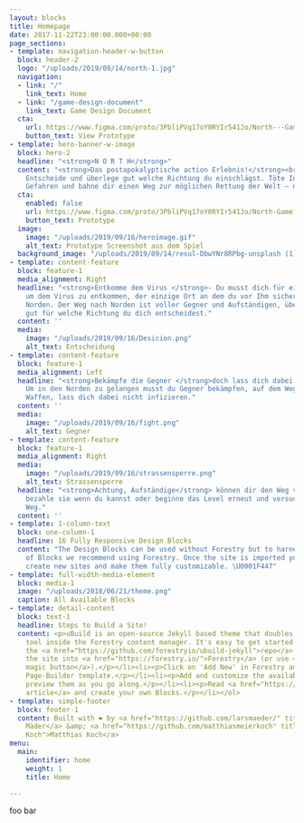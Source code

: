 ```yaml
---
layout: blocks
title: Homepage
date: 2017-11-22T23:00:00.000+00:00
page_sections:
- template: navigation-header-w-button
  block: header-2
  logo: "/uploads/2019/09/14/north-1.jpg"
  navigation:
  - link: "/"
    link_text: Home
  - link: "/game-design-document"
    link_text: Game Design Document
  cta:
    url: https://www.figma.com/proto/3PbliPVq17oY0RYIr541Jo/North---Game?node-id=9%3A5&viewport=315%2C718%2C0.2886125147342682&scaling=scale-down
    button_text: View Prototype
- template: hero-banner-w-image
  block: hero-2
  headline: "<strong>N O R T H</strong>"
  content: "<strong>Das postapokalyptische action Erlebnis!</strong><br>Triff kluge
    Entscheide und überlege gut welche Richtung du einschlägst. Töte Infizierte, umgehe
    Gefahren und bahne dir einen Weg zur möglichen Rettung der Welt – nach Norden.<br>"
  cta:
    enabled: false
    url: https://www.figma.com/proto/3PbliPVq17oY0RYIr541Jo/North-Game?node-id=9%3A5&viewport=247%2C764%2C0.249214306473732&scaling=scale-down
    button_text: Prototype
  image:
    image: "/uploads/2019/09/16/heroimage.gif"
    alt_text: Prototype Screenshot aus dem Spiel
  background_image: "/uploads/2019/09/14/resul-DbwYNr8RPbg-unsplash (1).jpg"
- template: content-feature
  block: feature-1
  media_alignment: Right
  headline: "<strong>Entkomme dem Virus </strong>- Du musst dich für einen Weg entscheiden
    um dem Virus zu entkommen, der einzige Ort an dem du vor Ihm sicher bist ist im
    Norden. Der Weg nach Norden ist voller Gegner und Aufständigen, überlege dir also
    gut für welche Richtung du dich entscheidest."
  content: ''
  media:
    image: "/uploads/2019/09/16/Desicion.png"
    alt_text: Entscheidung
- template: content-feature
  block: feature-1
  media_alignment: Left
  headline: "<strong>Bekämpfe die Gegner </strong>doch lass dich dabei nicht infizieren.
    Um in den Norden zu gelangen musst du Gegner bekämpfen, auf dem Weg findest du
    Waffen, lass dich dabei nicht infizieren."
  content: ''
  media:
    image: "/uploads/2019/09/16/fight.png"
    alt_text: Gegner
- template: content-feature
  block: feature-1
  media_alignment: Right
  media:
    image: "/uploads/2019/09/16/strassensperre.png"
    alt_text: Strassensperre
  headline: "<strong>Achtung, Aufständige</strong> können dir den Weg versperren,
    bezahle sie wenn du kannst oder beginne das Level erneut und versuche einen anderen
    Weg."
  content: ''
- template: 1-column-text
  block: one-column-1
  headline: 16 Fully Responsive Design Blocks
  content: "The Design Blocks can be used without Forestry but to harness the power
    of Blocks we recommend using Forestry. Once the site is imported you can immediately
    create new sites and make them fully customizable. \U0001F447"
- template: full-width-media-element
  block: media-1
  image: "/uploads/2018/06/21/theme.png"
  caption: All Available Blocks
- template: detail-content
  block: text-1
  headline: Steps to Build a Site!
  content: <p>uBuild is an open-source Jekyll based theme that doubles as a builder
    tool inside the Forestry content manager. It's easy to get started!</p><ol><li><p>Fork
    the <a href="https://github.com/forestryio/ubuild-jekyll">repo</a> and import
    the site into <a href="https://forestry.io/">Forestry</a> (or use <a href="https://forestry.io/blog/ubuild-a-new-theme-for-static-sites-using-blocks#even-quicker-start">our
    magic button</a>).</p></li><li><p>Click on 'Add New' in Forestry and select the
    Page-Builder template.</p></li><li><p>Add and customize the available Blocks and
    preview them as you go along.</p></li><li><p>Read <a href="https://forestry.io/blog/ubuild-a-new-theme-for-static-sites-using-blocks/">our
    article</a> and create your own Blocks.</p></li></ol>
- template: simple-footer
  block: footer-1
  content: Built with ❤︎ by <a href="https://github.com/larsmaeder/" title="Lars Mäder">Lars
    Mäder</a> &amp; <a href="https://github.com/matthiasmeierkoch" title="Matthias
    Koch">Matthias Koch</a>
menu:
  main:
    identifier: home
    weight: 1
    title: Home

---
```

foo bar